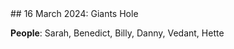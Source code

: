 <link rel="stylesheet" href="styles.css">
## 16 March 2024: Giants Hole

**People**: Sarah, Benedict, Billy, Danny, Vedant, Hette

